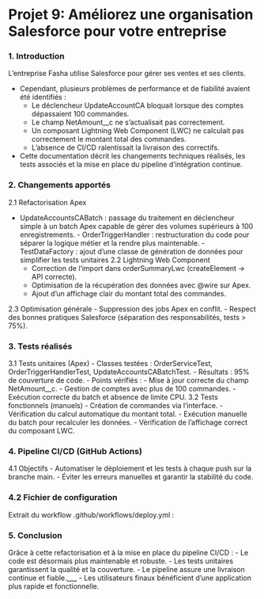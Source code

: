 # Projet 9: Améliorez une organisation Salesforce pour votre entreprise

### 1. Introduction
 L’entreprise Fasha utilise Salesforce pour gérer ses ventes et ses clients.
 - Cependant, plusieurs problèmes de performance et de fiabilité avaient été identifiés :
    - Le déclencheur UpdateAccountCA bloquait lorsque des comptes dépassaient 100 commandes.
    - Le champ NetAmount__c ne s’actualisait pas correctement.
    - Un composant Lightning Web Component (LWC) ne calculait pas correctement le montant total des commandes.
    - L’absence de CI/CD ralentissait la livraison des correctifs.
- Cette documentation décrit les changements techniques réalisés, les tests associés et la mise en place du pipeline d’intégration continue.

### 2. Changements apportés
 2.1 Refactorisation Apex 
   -  UpdateAccountsCABatch : passage du traitement en déclencheur simple à un batch Apex capable de gérer des volumes supérieurs à 100 enregistrements.
    - OrderTriggerHandler : restructuration du code pour séparer la logique métier et la rendre plus maintenable.
     - TestDataFactory : ajout d’une classe de génération de données pour simplifier les tests unitaires
 2.2 Lightning Web Component
      - Correction de l’import dans orderSummaryLwc (createElement → API correcte).
      - Optimisation de la récupération des données avec @wire sur Apex.
      -  Ajout d’un affichage clair du montant total des commandes.

2.3 Optimisation générale
    - Suppression des jobs Apex en conflit.
    - Respect des bonnes pratiques Salesforce (séparation des responsabilités, tests > 75%).
###  3. Tests réalisés
3.1 Tests unitaires (Apex)
    - Classes testées : OrderServiceTest, OrderTriggerHandlerTest, UpdateAccountsCABatchTest.
    - Résultats : 95% de couverture de code.
    - Points vérifiés :
        - Mise à jour correcte du champ NetAmount__c.
        - Gestion de comptes avec plus de 100 commandes.
        - Exécution correcte du batch et absence de limite CPU.
3.2 Tests fonctionnels (manuels)
    - Création de commandes via l’interface.
    - Vérification du calcul automatique du montant total.
    - Exécution manuelle du batch pour recalculer les données.
    - Vérification de l’affichage correct du composant LWC.
### 4. Pipeline CI/CD (GitHub Actions)
 4.1 Objectifs
    - Automatiser le déploiement et les tests à chaque push sur la branche main.
    - Éviter les erreurs manuelles et garantir la stabilité du code.
### 4.2 Fichier de configuration
Extrait du workflow .github/workflows/deploy.yml :
### 5. Conclusion 
Grâce à cette refactorisation et à la mise en place du pipeline CI/CD :
    - Le code est désormais plus maintenable et robuste.
    - Les tests unitaires garantissent la qualité et la couverture.
    - Le pipeline assure une livraison continue et fiable.␣␣
    - Les utilisateurs finaux bénéficient d’une application plus rapide et fonctionnelle.
